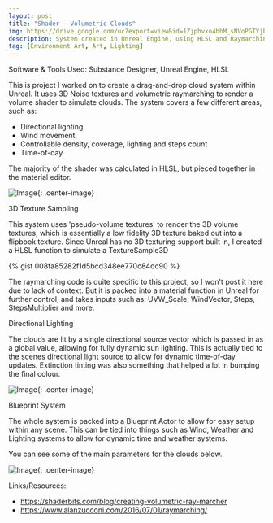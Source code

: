 ```yaml
---
layout: post
title: "Shader - Volumetric Clouds"
img: https://drive.google.com/uc?export=view&id=1Zjphvxo4bhM_sNVoPGTYjbPHOrVyBd1a # Add image post (optional)
description: System created in Unreal Engine, using HLSL and Raymarching techniques to create volumetric clouds.
tag: [Environment Art, Art, Lighting]
---
```

 Software & Tools Used: Substance Designer, Unreal Engine, HLSL


This is project I worked on to create a drag-and-drop cloud system within Unreal. It uses 3D Noise textures and volumetric raymarching to render a volume shader to simulate clouds. The system covers a few different areas, such as:

- Directional lighting
- Wind movement
- Controllable density, coverage, lighting and steps count
- Time-of-day

The majority of the shader was calculated in HLSL, but pieced together in the material editor.

![Image](https://drive.google.com/uc?export=view&id=1NXEuv7MVT3zv1vBA6wETz3b0kA81qF1_){: .center-image}

3D Texture Sampling

This system uses 'pseudo-volume textures'  to render the 3D volume textures, which is essentially a low fidelity 3D texture baked out into a flipbook texture. Since Unreal has no 3D texturing support built in, I created a HLSL function to simulate a TextureSample3D 

{% gist 008fa85282f1d5bcd348ee770c84dc90 %}

The raymarching code is quite specific to this project, so I won't post it here due to lack of context. But it is packed into a material function in Unreal for further control, and takes inputs such as: UVW_Scale, WindVector, Steps, StepsMultiplier and more.

Directional Lighting

The clouds are lit by a single directional source vector which is passed in as a global value, allowing for fully dynamic sun lighting. This is actually tied to the scenes directional light source to allow for dynamic time-of-day updates. Extinction tinting was also something that helped a lot in bumping the final colour.

![Image](https://drive.google.com/uc?export=view&id=1EU1EWRCN0E4Cv4UfRgE0S06F4EZK-stQ){: .center-image}

Blueprint System

The whole system is packed into a Blueprint Actor to allow for easy setup within any scene. This can be tied into things such as Wind, Weather and Lighting systems to allow for dynamic time and weather systems.

You can see some of the main parameters for the clouds below.

![Image](https://drive.google.com/uc?export=view&id=1EaZCKPdpa6AhAaG8H-95q7NsWeWxYq81){: .center-image}

 Links/Resources: 

- https://shaderbits.com/blog/creating-volumetric-ray-marcher
- https://www.alanzucconi.com/2016/07/01/raymarching/
